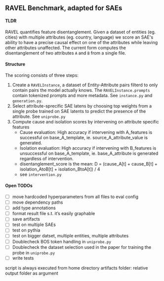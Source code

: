 ## RAVEL Benchmark, adapted for SAEs

#### TLDR 
RAVEL quantifies feature disentanglement. Given a dataset of entities (eg. cities) with multiple attributes (eg. country, language) we score an SAE's ability to have a precise causal effect on one of the attributes while leaving other attributes unaffected. The current form computes the disentanglement of two attributes `A` and `B` from a single file.

#### Structure
The scoring consists of three steps:
1. Create a `RAVELInstance`, a dataset of Entity-Attribute pairs filterd to only contain pairs the model actually knows. The `RAVELInstance.prompts` contain tokenized prompts and more metadata. See `instance.py` and `generation.py`.
2. Select attribute-sprecific SAE latens by choosing top weights from a single probe trained on SAE latents to predict the presence of the attribute. See `uniprobe.py`
3. Compute cause and isolation scores by intervening on attribute specific features
    - Cause evaluation: High accuracy if intervening with A_features is successful on base_A_template, ie. source_A_attribute_value is generated.
    - Isolation evaluation: High accuracy if intervening with B_features is unsuccessful on base_A_template, ie. base_A_attribute is generated regardless of intervention.
    - disentanglement_score is the mean: D = (cause_A[t] + cause_B[t] + isolation_AtoB[t] + isolation_BtoA[t]) / 4
    - see `intervention.py`

#### Open TODOs
- [ ] move hardcoded hyperparameters from all files to eval config
- [ ] move dependency paths
- [ ] add type annotations
- [ ] format result file s.t. it’s easily graphable
- [ ] save artifacts
- [ ] test on multiple SAEs
- [ ] test on pythia
- [ ] test on bigger datset, multiple entities, multiple attributes
- [ ] Doublecheck BOS token handling in `uniprobe.py` 
- [ ] Doublecheck the dataset selection used in the paper for training the probe in `uniprobe.py` 
- [ ] write tests

script is always executed from home directory
artifacts folder: relative
output folder as argument


